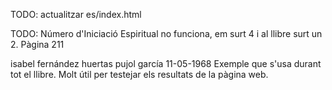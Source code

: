 TODO: actualitzar es/index.html

TODO: Número d'Iniciació Espiritual no funciona, em surt 4 i al llibre surt un 2. Pàgina 211



isabel fernández huertas pujol garcía 
11-05-1968
Exemple que s'usa durant tot el llibre.
Molt útil per testejar els resultats de la pàgina web.
